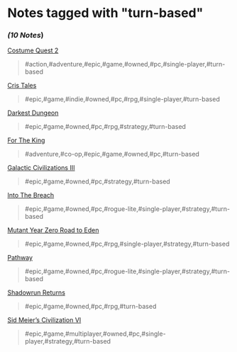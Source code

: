 # Notes tagged with "turn-based"

### _(10 Notes_)

[Costume Quest 2](./../Costume%20Quest%202.html)
> #action,#adventure,#epic,#game,#owned,#pc,#single-player,#turn-based

[Cris Tales](./../Cris%20Tales.html)
> #epic,#game,#indie,#owned,#pc,#rpg,#single-player,#turn-based

[Darkest Dungeon](./../Darkest%20Dungeon.html)
> #epic,#game,#owned,#pc,#rpg,#strategy,#turn-based

[For The King](./../For%20The%20King.html)
> #adventure,#co-op,#epic,#game,#owned,#pc,#turn-based

[Galactic Civilizations III](./../Galactic%20Civilizations%20III.html)
> #epic,#game,#owned,#pc,#strategy,#turn-based

[Into The Breach](./../Into%20The%20Breach.html)
> #epic,#game,#owned,#pc,#rogue-lite,#single-player,#strategy,#turn-based

[Mutant Year Zero Road to Eden](./../Mutant%20Year%20Zero%20Road%20to%20Eden.html)
> #epic,#game,#owned,#pc,#rpg,#single-player,#strategy,#turn-based

[Pathway](./../Pathway.html)
> #epic,#game,#owned,#pc,#rogue-lite,#single-player,#strategy,#turn-based

[Shadowrun Returns](./../Shadowrun%20Returns.html)
> #epic,#game,#owned,#pc,#rpg,#turn-based

[Sid Meier’s Civilization VI](./../Sid%20Meier’s%20Civilization%20VI.html)
> #epic,#game,#multiplayer,#owned,#pc,#single-player,#strategy,#turn-based

